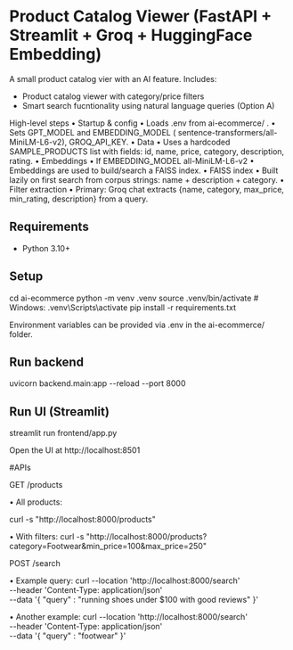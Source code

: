 # Product Catalog Viewer (FastAPI + Streamlit + Groq + HuggingFace Embedding)

A small product catalog vier with an AI feature. Includes:
- Product catalog viewer with category/price filters
- Smart search fucntionality using natural language queries (Option A)

High-level steps
  • Startup & config
    • Loads .env from ai-ecommerce/ .
    • Sets GPT_MODEL and EMBEDDING_MODEL ( sentence-transformers/all-MiniLM-L6-v2), GROQ_API_KEY.
  • Data
    • Uses a hardcoded SAMPLE_PRODUCTS list with fields: id, name, price, category, description, rating.
  • Embeddings
    • If EMBEDDING_MODEL all-MiniLM-L6-v2 
    • Embeddings are used to build/search a FAISS index.
  • FAISS index
    • Built lazily on first search from corpus strings: name + description + category.
  • Filter extraction
    • Primary: Groq chat extracts {name, category, max_price, min_rating, description} from a query.

## Requirements
- Python 3.10+

## Setup
cd ai-ecommerce
python -m venv .venv
source .venv/bin/activate  # Windows: .venv\Scripts\activate
pip install -r requirements.txt

Environment variables can be provided via .env in the ai-ecommerce/ folder.

## Run backend
uvicorn backend.main:app --reload --port 8000

## Run UI (Streamlit)
streamlit run frontend/app.py

Open the UI at http://localhost:8501



#APIs

GET /products

  • All products:

   curl -s "http://localhost:8000/products"

  • With filters:
   curl -s "http://localhost:8000/products?category=Footwear&min_price=100&max_price=250"



POST /search

  • Example query:
      curl --location 'http://localhost:8000/search' \
      --header 'Content-Type: application/json' \
      --data '{
          "query" : "running shoes under $100 with good reviews"
      }'

  • Another example:
      curl --location 'http://localhost:8000/search' \
      --header 'Content-Type: application/json' \
      --data '{
          "query" : "footwear"
      }'